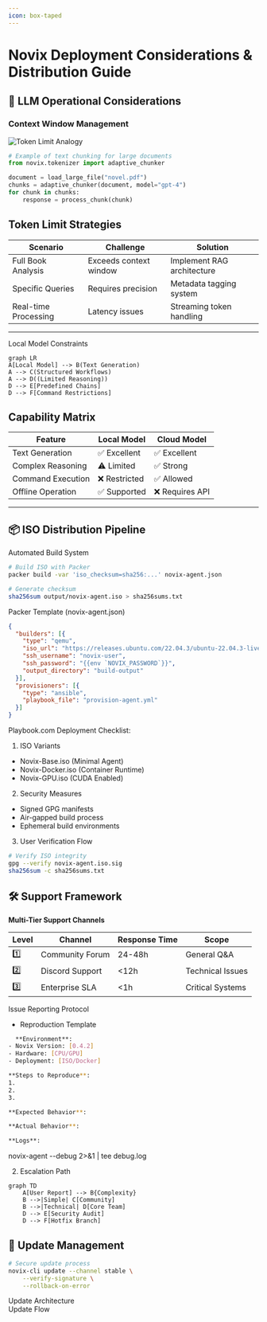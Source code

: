 ```yaml
---
icon: box-taped
---
```


# Novix Deployment Considerations & Distribution Guide

## 🧠 LLM Operational Considerations

### Context Window Management

![Token Limit Analogy](https://placehold.co/800x200?text=Token%20Limits%20Analogy%20-%20Like%20a%20Speed%20Reader)

```python
# Example of text chunking for large documents
from novix.tokenizer import adaptive_chunker

document = load_large_file("novel.pdf")
chunks = adaptive_chunker(document, model="gpt-4")
for chunk in chunks:
    response = process_chunk(chunk)
```

## Token Limit Strategies

| Scenario             | Challenge              | Solution                   |
| -------------------- | ---------------------- | -------------------------- |
| Full Book Analysis   | Exceeds context window | Implement RAG architecture |
| Specific Queries     | Requires precision     | Metadata tagging system    |
| Real-time Processing | Latency issues         | Streaming token handling   |

***

Local Model Constraints

```mermaid
graph LR
A[Local Model] --> B(Text Generation)
A --> C(Structured Workflows)
A --> D((Limited Reasoning))
D --> E[Predefined Chains]
D --> F[Command Restrictions]
```

## Capability Matrix

| Feature           | Local Model  | Cloud Model    |
| ----------------- | ------------ | -------------- |
| Text Generation   | ✅ Excellent  | ✅ Excellent    |
| Complex Reasoning | ⚠️ Limited   | ✅ Strong       |
| Command Execution | ❌ Restricted | ✅ Allowed      |
| Offline Operation | ✅ Supported  | ❌ Requires API |

***

## 📦 ISO Distribution Pipeline

Automated Build System

```bash
# Build ISO with Packer
packer build -var 'iso_checksum=sha256:...' novix-agent.json

# Generate checksum
sha256sum output/novix-agent.iso > sha256sums.txt
```

Packer Template (novix-agent.json)

```json
{
  "builders": [{
    "type": "qemu",
    "iso_url": "https://releases.ubuntu.com/22.04.3/ubuntu-22.04.3-live-server-amd64.iso",
    "ssh_username": "novix-user",
    "ssh_password": "{{env `NOVIX_PASSWORD`}}",
    "output_directory": "build-output"
  }],
  "provisioners": [{
    "type": "ansible",
    "playbook_file": "provision-agent.yml"
  }]
}
```

Playbook.com Deployment Checklist:

1. ISO Variants

* Novix-Base.iso (Minimal Agent)
* Novix-Docker.iso (Container Runtime)
* Novix-GPU.iso (CUDA Enabled)

2. Security Measures

* Signed GPG manifests
* Air-gapped build process
* Ephemeral build environments

3. User Verification Flow

```bash
# Verify ISO integrity
gpg --verify novix-agent.iso.sig
sha256sum -c sha256sums.txt
```

## 🛠️ Support Framework

**Multi-Tier Support Channels**

| Level | Channel         | Response Time | Scope            |
| ----- | --------------- | ------------- | ---------------- |
| 1️⃣   | Community Forum | 24-48h        | General Q\&A     |
| 2️⃣   | Discord Support | <12h          | Technical Issues |
| 3️⃣   | Enterprise SLA  | <1h           | Critical Systems |

Issue Reporting Protocol

* Reproduction Template

```bash
  **Environment**:
- Novix Version: [0.4.2]
- Hardware: [CPU/GPU]
- Deployment: [ISO/Docker]

**Steps to Reproduce**:
1. 
2. 
3. 

**Expected Behavior**:

**Actual Behavior**:

**Logs**:
```

novix-agent --debug 2>&1 | tee debug.log

2. Escalation Path

```mermaid
graph TD
    A[User Report] --> B{Complexity}
    B -->|Simple| C[Community]
    B -->|Technical| D[Core Team]
    D --> E[Security Audit]
    D --> F[Hotfix Branch]
```

## 🔄 Update Management

```bash
# Secure update process
novix-cli update --channel stable \
    --verify-signature \
    --rollback-on-error
```

Update Architecture\
Update Flow
